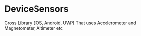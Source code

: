 # DeviceSensors
Cross Library (iOS, Android, UWP) That uses Accelerometer and  Magnetometer, Altimeter etc
